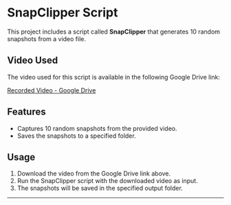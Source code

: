 # SnapClipper Script

This project includes a script called **SnapClipper** that generates 10 random snapshots from a video file. 

## Video Used

The video used for this script is available in the following Google Drive link:

[Recorded Video - Google Drive](https://drive.google.com/file/d/1q2KCnWFhsgxFeGBMBbNnBExC6HYJmfHp/view?usp=sharing)


## Features

- Captures 10 random snapshots from the provided video.
- Saves the snapshots to a specified folder.

## Usage

1. Download the video from the Google Drive link above.
2. Run the SnapClipper script with the downloaded video as input.
3. The snapshots will be saved in the specified output folder.

---
